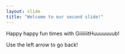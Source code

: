 ```yaml
---
layout: slide
title: "Welcome to our second slide!"
---
```

Happy happy fun times with GiiiiiiitHuuuuuuub!

Use the left arrow to go back!
